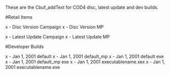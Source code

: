 These are the Cbuf_addText for COD4 disc, latest update and dev builds.


#Retail Items


x - Disc Version Campaign
x - Disc Version MP

x - Latest Update Campaign
x - Latest Update MP


#Developer Builds


x - Jan 1, 2001 default
x - Jan 1, 2001 default_mp
x - Jan 1, 2001 default exe
x - Jan 1, 2001 default_mp exe
x - Jan 1, 2001 executablename.xex
x - Jan 1, 2001 executablename.exe
